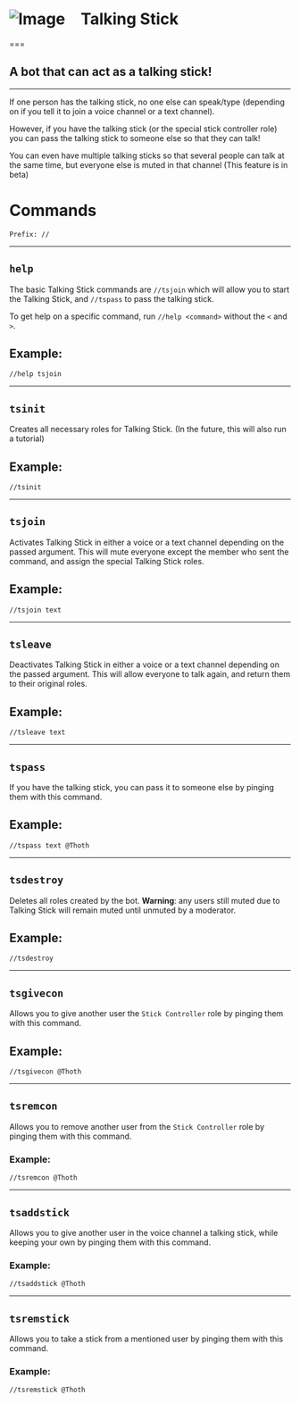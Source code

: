 # ![Image](https://media.discordapp.net/attachments/764720954499924001/783273517349208064/Talking_Stick64.png)&emsp;Talking Stick 
===

## A bot that can act as a talking stick!

___

If one person has the talking stick, no one else can speak/type (depending on if you tell it to join a voice channel or a text channel).

However, if you have the talking stick (or the special stick controller role) you can pass the talking stick to someone else so that they can talk!

You can even have multiple talking sticks so that several people can talk at the same time, but everyone else is muted in that channel (This feature is in beta)

# Commands  
    Prefix: //

---

## `help`
The basic Talking Stick commands are `//tsjoin` which will allow you to start the Talking Stick, and `//tspass` to pass the talking stick.

To get help on a specific command, run `//help <command>` without the `<` and `>`.
## **Example:**
`//help tsjoin`

---

## `tsinit`
Creates all necessary roles for Talking Stick. (In the future, this will also run a tutorial)
## **Example**:
`//tsinit`

---

## `tsjoin`
Activates Talking Stick in either a voice or a text channel depending on the passed argument. This will mute everyone except the member who sent the command, and assign the special Talking Stick roles.
## **Example**:
`//tsjoin text`

---

## `tsleave`
Deactivates Talking Stick in either a voice or a text channel depending on the passed argument. This will allow everyone to talk again, and return them to their original roles.
## **Example**:
`//tsleave text`

---

## `tspass`
If you have the talking stick, you can pass it to someone else by pinging them with this command.
## **Example**:
`//tspass text @Thoth`

---

## `tsdestroy`
Deletes all roles created by the bot. **Warning**: any users still muted due to Talking Stick will remain muted until unmuted by a moderator.
## **Example**:
`//tsdestroy`

---

## `tsgivecon`
Allows you to give another user the `Stick Controller` role by pinging them with this command.
## **Example**:
`//tsgivecon @Thoth`

---

## `tsremcon`
Allows you to remove another user from the `Stick Controller` role by pinging them with this command.
### **Example**:
`//tsremcon @Thoth`

---

## `tsaddstick`
Allows you to give another user in the voice channel a talking stick, while keeping your own by pinging them with this command.
### **Example**:
`//tsaddstick @Thoth`

---

## `tsremstick`
Allows you to take a stick from a mentioned user by pinging them with this command.
### **Example**:
`//tsremstick @Thoth`
